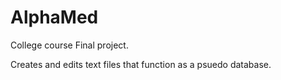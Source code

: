 # AlphaMed
College course Final project.

Creates and edits text files that function as a psuedo database.
